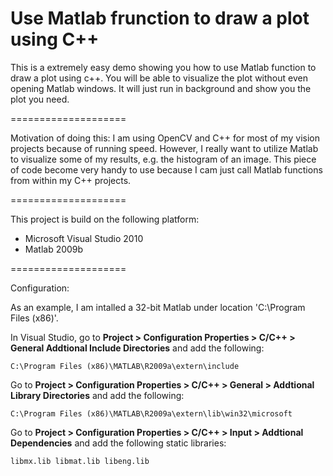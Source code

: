 Use Matlab frunction to draw a plot using C++
====================

This is a extremely easy demo showing you how to use Matlab function to draw a plot using c++. You will be able to visualize the plot without even opening Matlab windows. It will just run in background and show you the plot you need. 

====================

Motivation of doing this: 
I am using OpenCV and C++ for most of my vision projects because of running speed. However, I really want to utilize Matlab to visualize some of my results, e.g. the histogram of an image. This piece of code become very handy to use because I cam just call Matlab functions from within my C++ projects. 

====================

This project is build on the following platform: 
 - Microsoft Visual Studio 2010
 - Matlab 2009b

====================

Configuration:

As an example, I am intalled a 32-bit Matlab under location 'C:\Program Files (x86)'.

In Visual Studio, go to <strong>Project > Configuration Properties > C/C++ > General Addtional Include Directories</strong> and add the following: 

    C:\Program Files (x86)\MATLAB\R2009a\extern\include
    
Go to <strong>Project > Configuration Properties > C/C++ > General > Addtional Library Directories</strong> and add the following:

    C:\Program Files (x86)\MATLAB\R2009a\extern\lib\win32\microsoft
    
Go to <strong>Project > Configuration Properties > C/C++ > Input > Addtional Dependencies</strong> and add the following static libraries:

    libmx.lib libmat.lib libeng.lib
